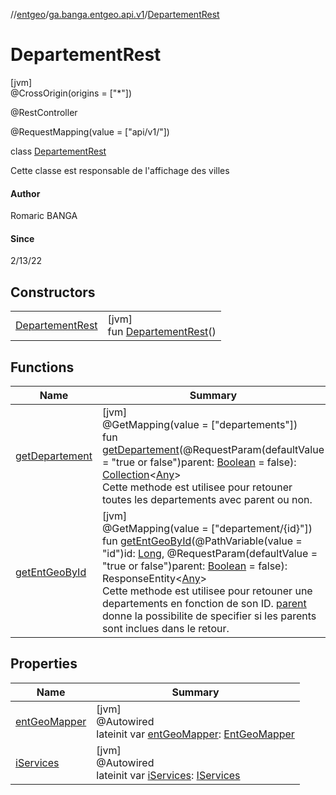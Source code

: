 //[entgeo](../../../index.md)/[ga.banga.entgeo.api.v1](../index.md)/[DepartementRest](index.md)

# DepartementRest

[jvm]\
@CrossOrigin(origins = ["*"])

@RestController

@RequestMapping(value = ["api/v1/"])

class [DepartementRest](index.md)

Cette classe est responsable de l'affichage des villes

#### Author

Romaric BANGA

#### Since

2/13/22

## Constructors

| | |
|---|---|
| [DepartementRest](-departement-rest.md) | [jvm]<br>fun [DepartementRest](-departement-rest.md)() |

## Functions

| Name | Summary |
|---|---|
| [getDepartement](get-departement.md) | [jvm]<br>@GetMapping(value = ["departements"])<br>fun [getDepartement](get-departement.md)(@RequestParam(defaultValue = "true or false")parent: [Boolean](https://kotlinlang.org/api/latest/jvm/stdlib/kotlin/-boolean/index.html) = false): [Collection](https://kotlinlang.org/api/latest/jvm/stdlib/kotlin.collections/-collection/index.html)&lt;[Any](https://kotlinlang.org/api/latest/jvm/stdlib/kotlin/-any/index.html)&gt;<br>Cette methode est utilisee pour retouner toutes les departements avec parent ou non. |
| [getEntGeoById](get-ent-geo-by-id.md) | [jvm]<br>@GetMapping(value = ["departement/{id}"])<br>fun [getEntGeoById](get-ent-geo-by-id.md)(@PathVariable(value = "id")id: [Long](https://kotlinlang.org/api/latest/jvm/stdlib/kotlin/-long/index.html), @RequestParam(defaultValue = "true or false")parent: [Boolean](https://kotlinlang.org/api/latest/jvm/stdlib/kotlin/-boolean/index.html) = false): ResponseEntity&lt;[Any](https://kotlinlang.org/api/latest/jvm/stdlib/kotlin/-any/index.html)&gt;<br>Cette methode est utilisee pour retouner une departements en fonction de son ID. [parent](get-ent-geo-by-id.md) donne la possibilite de specifier si les parents sont inclues dans le retour. |

## Properties

| Name | Summary |
|---|---|
| [entGeoMapper](ent-geo-mapper.md) | [jvm]<br>@Autowired<br>lateinit var [entGeoMapper](ent-geo-mapper.md): [EntGeoMapper](../../ga.banga.entgeo.domain.mapper/-ent-geo-mapper/index.md) |
| [iServices](i-services.md) | [jvm]<br>@Autowired<br>lateinit var [iServices](i-services.md): [IServices](../../ga.banga.entgeo.services/-i-services/index.md) |
